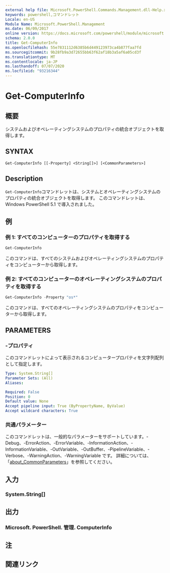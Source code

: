 ```yaml
---
external help file: Microsoft.PowerShell.Commands.Management.dll-Help.xml
keywords: powershell,コマンドレット
Locale: en-US
Module Name: Microsoft.PowerShell.Management
ms.date: 06/09/2017
online version: https://docs.microsoft.com/powershell/module/microsoft.powershell.management/get-computerinfo?view=powershell-6&WT.mc_id=ps-gethelp
schema: 2.0.0
title: Get-ComputerInfo
ms.openlocfilehash: 55e7831112d6385b6d449123973ca4b877faa7fd
ms.sourcegitcommit: 9b28fb9a3d72655bb63f62af18b3a5af6a05cd3f
ms.translationtype: MT
ms.contentlocale: ja-JP
ms.lasthandoff: 07/07/2020
ms.locfileid: "93216344"
---
```

# Get-ComputerInfo

## 概要
システムおよびオペレーティングシステムのプロパティの統合オブジェクトを取得します。

## SYNTAX

```
Get-ComputerInfo [[-Property] <String[]>] [<CommonParameters>]
```

## Description

`Get-ComputerInfo`コマンドレットは、システムとオペレーティングシステムのプロパティの統合オブジェクトを取得します。
このコマンドレットは、Windows PowerShell 5.1 で導入されました。

## 例

### 例 1: すべてのコンピューターのプロパティを取得する

```powershell
Get-ComputerInfo
```

このコマンドは、すべてのシステムおよびオペレーティングシステムのプロパティをコンピューターから取得します。

### 例 2: すべてのコンピューターのオペレーティングシステムのプロパティを取得する

```powershell
Get-ComputerInfo -Property "os*"
```

このコマンドは、すべてのオペレーティングシステムのプロパティをコンピューターから取得します。

## PARAMETERS

### -プロパティ

このコマンドレットによって表示されるコンピュータープロパティを文字列配列として指定します。

```yaml
Type: System.String[]
Parameter Sets: (All)
Aliases:

Required: False
Position: 0
Default value: None
Accept pipeline input: True (ByPropertyName, ByValue)
Accept wildcard characters: True
```

### 共通パラメーター

このコマンドレットは、一般的なパラメーターをサポートしています。-Debug、-ErrorAction、-ErrorVariable、-InformationAction、-InformationVariable、-OutVariable、-OutBuffer、-PipelineVariable、-Verbose、-WarningAction、-WarningVariable です。 詳細については、「[about_CommonParameters](../Microsoft.PowerShell.Core/About/about_CommonParameters.md)」を参照してください。

## 入力

### System.String[]

## 出力

### Microsoft. PowerShell. 管理. ComputerInfo

## 注

## 関連リンク
